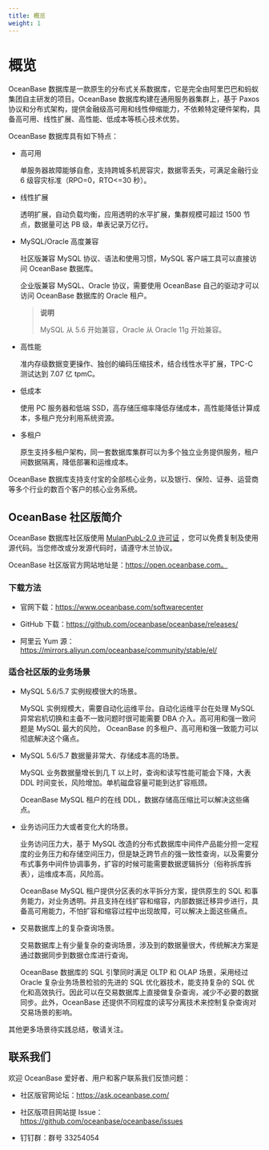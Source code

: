 ```yaml
---
title: 概览
weight: 1
---
```

# **概览**

OceanBase 数据库是一款原生的分布式关系数据库，它是完全由阿里巴巴和蚂蚁集团自主研发的项目。OceanBase 数据库构建在通用服务器集群上，基于 Paxos 协议和分布式架构，提供金融级高可用和线性伸缩能力，不依赖特定硬件架构，具备高可用、线性扩展、高性能、低成本等核心技术优势。

OceanBase 数据库具有如下特点：

- 高可用
  
  单服务器故障能够自愈，支持跨城多机房容灾，数据零丢失，可满足金融行业 6 级容灾标准（RPO=0，RTO&lt;=30 秒）。

- 线性扩展
  
  透明扩展，自动负载均衡，应用透明的水平扩展，集群规模可超过 1500 节点，数据量可达 PB 级，单表记录万亿行。

- MySQL/Oracle 高度兼容
  
  社区版兼容 MySQL 协议、语法和使用习惯，MySQL 客户端工具可以直接访问 OceanBase 数据库。
  
  企业版兼容 MySQL、Oracle 协议，需要使用 OceanBase 自己的驱动才可以访问 OceanBase 数据库的 Oracle 租户。

  > **说明**
  >
  > MySQL 从 5.6 开始兼容，Oracle 从 Oracle 11g 开始兼容。

- 高性能
  
  准内存级数据变更操作、独创的编码压缩技术，结合线性水平扩展，TPC-C 测试达到 7.07 亿 tpmC。

- 低成本
  
  使用 PC 服务器和低端 SSD，高存储压缩率降低存储成本，高性能降低计算成本，多租户充分利用系统资源。

- 多租户
  
  原生支持多租户架构，同一套数据库集群可以为多个独立业务提供服务，租户间数据隔离，降低部署和运维成本。

OceanBase 数据库支持支付宝的全部核心业务，以及银行、保险、证券、运营商等多个行业的数百个客户的核心业务系统。

## **OceanBase 社区版简介**

OceanBase 数据库社区版使用 [MulanPubL-2.0 许可证](http://license.coscl.org.cn/MulanPubL-2.0) ，您可以免费复制及使用源代码。当您修改或分发源代码时，请遵守木兰协议。

OceanBase 社区版官方网站地址是：https://open.oceanbase.com。

### **下载方法**

- 官网下载：https://www.oceanbase.com/softwarecenter

- GitHub 下载：https://github.com/oceanbase/oceanbase/releases/

- 阿里云 Yum 源：https://mirrors.aliyun.com/oceanbase/community/stable/el/

### **适合社区版的业务场景**

- MySQL 5.6/5.7 实例规模很大的场景。

  MySQL 实例规模大，需要自动化运维平台。自动化运维平台在处理 MySQL 异常宕机切换和主备不一致问题时很可能需要 DBA 介入。高可用和强一致问题是 MySQL 最大的风险， OceanBase 的多租户、高可用和强一致能力可以彻底解决这个痛点。
  
- MySQL 5.6/5.7 数据量非常大、存储成本高的场景。

  MySQL 业务数据量增长到几 T 以上时，查询和读写性能可能会下降，大表 DDL 时间变长，风险增加。单机磁盘容量可能到达扩容瓶颈。

  OceanBase MySQL 租户的在线 DDL，数据存储高压缩比可以解决这些痛点。
  
- 业务访问压力大或者变化大的场景。

  业务访问压力大，基于 MySQL 改造的分布式数据库中间件产品能分担一定程度的业务压力和存储空间压力，但是缺乏跨节点的强一致性查询，以及需要分布式事务中间件协调事务，扩容的时候可能需要数据逻辑拆分（俗称拆库拆表），运维成本高，风险高。

  OceanBase MySQL 租户提供分区表的水平拆分方案，提供原生的 SQL 和事务能力，对业务透明。并且支持在线扩容和缩容，内部数据迁移异步进行，具备高可用能力，不怕扩容和缩容过程中出现故障，可以解决上面这些痛点。

- 交易数据库上的复杂查询场景。

  交易数据库上有少量复杂的查询场景，涉及到的数据量很大，传统解决方案是通过数据同步到数据仓库进行查询。

  OceanBase 数据库的 SQL 引擎同时满足 OLTP 和 OLAP 场景，采用经过 Oracle 复杂业务场景检验的先进的 SQL 优化器技术，能支持复杂的 SQL 优化和高效执行。因此可以在交易数据库上直接做复杂查询，减少不必要的数据同步。此外，OceanBase 还提供不同程度的读写分离技术来控制复杂查询对交易场景的影响。
  
其他更多场景待实践总结，敬请关注。

## **联系我们**

欢迎 OceanBase 爱好者、用户和客户联系我们反馈问题：

- 社区版官网论坛：https://ask.oceanbase.com/

- 社区版项目网站提 Issue：https://github.com/oceanbase/oceanbase/issues

- 钉钉群：群号 33254054
